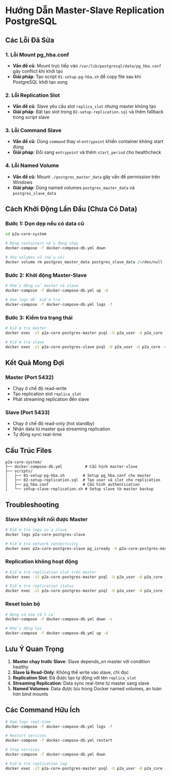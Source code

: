 # Hướng Dẫn Master-Slave Replication PostgreSQL

## Các Lỗi Đã Sửa

### 1. **Lỗi Mount pg_hba.conf**
- **Vấn đề cũ**: Mount trực tiếp vào `/var/lib/postgresql/data/pg_hba.conf` gây conflict khi khởi tạo
- **Giải pháp**: Tạo script `01-setup-pg-hba.sh` để copy file sau khi PostgreSQL khởi tạo xong

### 2. **Lỗi Replication Slot**
- **Vấn đề cũ**: Slave yêu cầu slot `replica_slot` nhưng master không tạo
- **Giải pháp**: Bật tạo slot trong `02-setup-replication.sql` và thêm fallback trong script slave

### 3. **Lỗi Command Slave**
- **Vấn đề cũ**: Dùng `command` thay vì `entrypoint` khiến container không start đúng
- **Giải pháp**: Đổi sang `entrypoint` và thêm `start_period` cho healthcheck

### 4. **Lỗi Named Volume**
- **Vấn đề cũ**: Mount `./postgres_master_data` gây vấn đề permission trên Windows
- **Giải pháp**: Dùng named volumes `postgres_master_data` và `postgres_slave_data`

## Cách Khởi Động Lần Đầu (Chưa Có Data)

### Bước 1: Dọn dẹp nếu có data cũ
```bash
cd p2a-core-system

# Dừng containers nếu đang chạy
docker-compose -f docker-compose-db.yml down

# Xóa volumes cũ (nếu có)
docker volume rm postgres_master_data postgres_slave_data 2>/dev/null || true
```

### Bước 2: Khởi động Master-Slave
```bash
# Khởi động cả master và slave
docker-compose -f docker-compose-db.yml up -d

# Xem logs để kiểm tra
docker-compose -f docker-compose-db.yml logs -f
```

### Bước 3: Kiểm tra trạng thái
```bash
# Kiểm tra master
docker exec -it p2a-core-postgres-master psql -U p2a_user -d p2a_core -c "SELECT * FROM pg_stat_replication;"

# Kiểm tra slave
docker exec -it p2a-core-postgres-slave psql -U p2a_user -d p2a_core -c "SELECT pg_is_in_recovery();"
```

## Kết Quả Mong Đợi

### Master (Port 5432)
- Chạy ở chế độ read-write
- Tạo replication slot `replica_slot`
- Phát streaming replication đến slave

### Slave (Port 5433)
- Chạy ở chế độ read-only (hot standby)
- Nhận data từ master qua streaming replication
- Tự động sync real-time

## Cấu Trúc Files

```
p2a-core-system/
├── docker-compose-db.yml          # Cấu hình master-slave
├── scripts/
│   ├── 01-setup-pg-hba.sh        # Setup pg_hba.conf cho master
│   ├── 02-setup-replication.sql  # Tạo user và slot cho replication
│   ├── pg_hba.conf               # Cấu hình authentication
│   └── setup-slave-replication.sh # Setup slave từ master backup
```

## Troubleshooting

### Slave không kết nối được Master
```bash
# Kiểm tra logs của slave
docker logs p2a-core-postgres-slave

# Kiểm tra network connectivity
docker exec p2a-core-postgres-slave pg_isready -h p2a-core-postgres-master -p 5432 -U p2a_user
```

### Replication không hoạt động
```bash
# Kiểm tra replication slot trên master
docker exec -it p2a-core-postgres-master psql -U p2a_user -d p2a_core -c "SELECT * FROM pg_replication_slots;"

# Kiểm tra replication status
docker exec -it p2a-core-postgres-master psql -U p2a_user -d p2a_core -c "SELECT * FROM pg_stat_replication;"
```

### Reset toàn bộ
```bash
# Dừng và xóa tất cả
docker-compose -f docker-compose-db.yml down -v

# Khởi động lại
docker-compose -f docker-compose-db.yml up -d
```

## Lưu Ý Quan Trọng

1. **Master chạy trước Slave**: Slave depends_on master với condition healthy
2. **Slave là Read-Only**: Không thể write vào slave, chỉ đọc
3. **Replication Slot**: Đã được tạo tự động với tên `replica_slot`
4. **Streaming Replication**: Data sync real-time từ master sang slave
5. **Named Volumes**: Data được lưu trong Docker named volumes, an toàn hơn bind mounts

## Các Command Hữu Ích

```bash
# Xem logs real-time
docker-compose -f docker-compose-db.yml logs -f

# Restart services
docker-compose -f docker-compose-db.yml restart

# Stop services
docker-compose -f docker-compose-db.yml down

# Kiểm tra replication lag
docker exec -it p2a-core-postgres-master psql -U p2a_user -d p2a_core -c "SELECT client_addr, state, sent_lsn, write_lsn, flush_lsn, replay_lsn FROM pg_stat_replication;"
```

